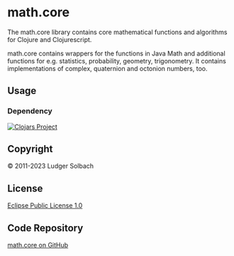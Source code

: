 math.core
=========
The math.core library contains core mathematical functions and algorithms for Clojure and Clojurescript.

math.core contains wrappers for the functions in Java Math and additional
functions for e.g. statistics, probability, geometry, trigonometry.
It contains implementations of complex, quaternion and octonion numbers, too.

Usage
-----
### Dependency
[![Clojars Project](https://img.shields.io/clojars/v/org.soulspace.clj/math.core.svg)](https://clojars.org/org.soulspace.clj/math.core)

Copyright
---------
© 2011-2023 Ludger Solbach

License
-------
[Eclipse Public License 1.0](http://www.eclipse.org/legal/epl-v10.html)

Code Repository
---------------
[math.core on GitHub](https://github.com/soulspace-org/math.core)

